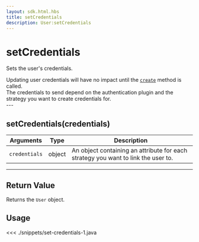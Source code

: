 ```yaml
---
layout: sdk.html.hbs
title: setCredentials
description: User:setCredentials
---
```


# setCredentials

Sets the user's credentials.

<div class="alert alert-info">
  Updating user credentials will have no impact until the <a href="/sdk-reference/android/3/user/create"><code>create</code></a> method is called.<br />
  The credentials to send depend on the authentication plugin and the strategy you want to create credentials for.
</div>
---

## setCredentials(credentials)

| Arguments     | Type   | Description                                                                       |
| ------------- | ------ | --------------------------------------------------------------------------------- |
| `credentials` | object | An object containing an attribute for each strategy you want to link the user to. |

---

## Return Value

Returns the `User` object.

## Usage

<<< ./snippets/set-credentials-1.java
